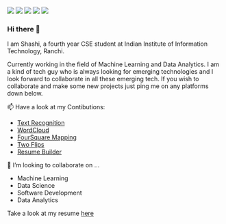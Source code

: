 <a href = 'https://www.linkedin.com/in/shashi-kumar-soni-0b5224156/' target = '_blank'><img src="https://img.icons8.com/color/48/000000/linkedin.png"/></a>
<a href = 'mailto:skssunny30@gmail.com'><img src="https://img.icons8.com/fluent/48/000000/gmail.png"/></a> 
<a href = 'https://twitter.com/walkershashi' target = '_blank'><img src="https://img.icons8.com/color/48/000000/twitter.png"/></a>
<a href = 'https://www.facebook.com/shashi.walker' target = '_blank'><img src="https://img.icons8.com/color/48/000000/facebook-new.png"/></a>
<a href = 'https://www.instagram.com/walkershashi/' target = '_blank'><img src="https://img.icons8.com/color/48/000000/instagram-new.png"/></a>

### Hi there 👋

I am Shashi, a fourth year CSE student at Indian Institute of Information Technology, Ranchi.

Currently working in the field of Machine Learning and Data Analytics. I am a kind of tech guy who is always looking for emerging technologies and I look forward to collaborate in all these emerging tech. If you wish to collaborate and make some new projects just ping me on any platforms down below.

<!--
Here are some ideas to get you started:

- 🔭 I’m currently working on ...
- 🌱 I’m currently learning ...
- 👯 I’m looking to collaborate on ...
- 🤔 I’m looking for help with ...
- 💬 Get in touch with me: ...
-->
📫 Have a look at my Contibutions:
<ul>
  <li><a href = 'https://github.com/walkershashi/Text-Recognition' target = '_blank'>Text Recognition</a></li>
  <li><a href = 'https://github.com/walkershashi/WordCloud' target = '_blank'>WordCloud</a></li>
  <li><a href = 'https://github.com/walkershashi/FourSquare-API' target = '_blank'>FourSquare Mapping</a></li>
  <li><a href = 'https://github.com/walkershashi/Two-Flips' target = '_blank'>Two Flips</a></li>
  <li><a href = 'https://github.com/walkershashi/Profiler' target = '_blank'>Resume Builder</a></li>
</ul>

👯 I’m looking to collaborate on ...
<ul>
  <li>Machine Learning</li>
  <li>Data Science</li>
  <li>Software Development</li>
  <li>Data Analytics</li>
</ul>

Take a look at my resume <a href = 'https://drive.google.com/file/d/1c_5FJDqndamz6chlP8X3RDcr0hZ0DxaF/view?usp=sharing' target = '_blank'>here</a>
